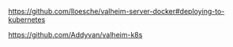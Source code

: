 https://github.com/lloesche/valheim-server-docker#deploying-to-kubernetes

https://github.com/Addyvan/valheim-k8s
